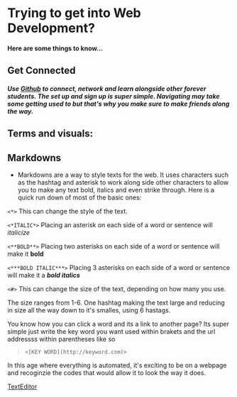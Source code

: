 # Trying to get into Web Development?
#### Here are some things to know...

## Get Connected   
#####  Use [Github](https://github.com) to connect, network and learn alongside other forever students. The set up and sign up is super simple. Navigating may take some getting used to but that's why you make sure to make friends along the way.

## Terms and visuals:

## Markdowns
 - Markdowns are a way to style texts for the web. It uses characters such as the hashtag and asterisk to work along side other characters to allow you to make any text bold, italics and even strike through. Here is a quick run down of most of the basic ones: 
 >

`<*>` This can change the style of the text.

`<*ITALIC*>` Placing an asterisk on each side of a word or sentence will *italicize*

`<**BOLD**>` Placing two asterisks on each side of a word or sentence will make it **bold**

`<***BOLD ITALIC***>` Placing 3 asterisks on each side of a word or sentence will make it a ***bold italics***


`<#>` This can change the size of the text, depending on how many you use. 

The size ranges from 1-6. One hashtag making the text large and reducing in size all the way down to it's smalles, using 6 hastags.

You know how you can click a word and its a link to another page? Its super simple just write the key word you want used within brakets and the url addressss within parentheses like so 
>`<[KEY WORD](http://keyword.com)>`

In this age where everything is automated, it's exciting to be on a webpage and recoginzie the codes that would allow it to look the way it does. 

[TextEditor](TextEditor.md)
